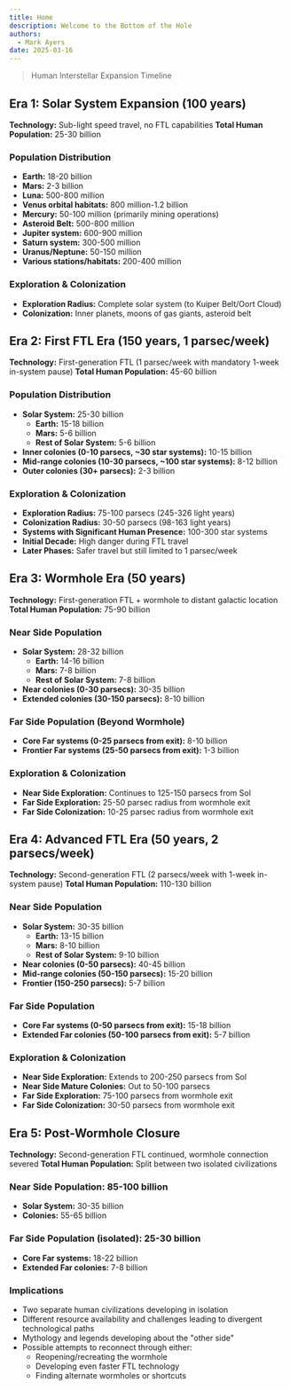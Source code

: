 ```yaml
---
title: Home
description: Welcome to the Bottom of the Hole
authors:
  - Mark Ayers
date: 2025-03-16
---
```


> Human Interstellar Expansion Timeline

## Era 1: Solar System Expansion (100 years)

**Technology:** Sub-light speed travel, no FTL capabilities **Total Human Population:** 25-30 billion

### Population Distribution

- **Earth:** 18-20 billion
- **Mars:** 2-3 billion
- **Luna:** 500-800 million
- **Venus orbital habitats:** 800 million-1.2 billion
- **Mercury:** 50-100 million (primarily mining operations)
- **Asteroid Belt:** 500-800 million
- **Jupiter system:** 600-900 million
- **Saturn system:** 300-500 million
- **Uranus/Neptune:** 50-150 million
- **Various stations/habitats:** 200-400 million

### Exploration & Colonization

- **Exploration Radius:** Complete solar system (to Kuiper Belt/Oort Cloud)
- **Colonization:** Inner planets, moons of gas giants, asteroid belt

## Era 2: First FTL Era (150 years, 1 parsec/week)

**Technology:** First-generation FTL (1 parsec/week with mandatory 1-week in-system pause) **Total Human Population:** 45-60 billion

### Population Distribution

- **Solar System:** 25-30 billion
  - **Earth:** 15-18 billion
  - **Mars:** 5-6 billion
  - **Rest of Solar System:** 5-6 billion
- **Inner colonies (0-10 parsecs, ~30 star systems):** 10-15 billion
- **Mid-range colonies (10-30 parsecs, ~100 star systems):** 8-12 billion
- **Outer colonies (30+ parsecs):** 2-3 billion

### Exploration & Colonization

- **Exploration Radius:** 75-100 parsecs (245-326 light years)
- **Colonization Radius:** 30-50 parsecs (98-163 light years)
- **Systems with Significant Human Presence:** 100-300 star systems
- **Initial Decade:** High danger during FTL travel
- **Later Phases:** Safer travel but still limited to 1 parsec/week

## Era 3: Wormhole Era (50 years)

**Technology:** First-generation FTL + wormhole to distant galactic location **Total Human Population:** 75-90 billion

### Near Side Population

- **Solar System:** 28-32 billion
  - **Earth:** 14-16 billion
  - **Mars:** 7-8 billion
  - **Rest of Solar System:** 7-8 billion
- **Near colonies (0-30 parsecs):** 30-35 billion
- **Extended colonies (30-150 parsecs):** 8-10 billion

### Far Side Population (Beyond Wormhole)

- **Core Far systems (0-25 parsecs from exit):** 8-10 billion
- **Frontier Far systems (25-50 parsecs from exit):** 1-3 billion

### Exploration & Colonization

- **Near Side Exploration:** Continues to 125-150 parsecs from Sol
- **Far Side Exploration:** 25-50 parsec radius from wormhole exit
- **Far Side Colonization:** 10-25 parsec radius from wormhole exit

## Era 4: Advanced FTL Era (50 years, 2 parsecs/week)

**Technology:** Second-generation FTL (2 parsecs/week with 1-week in-system pause) **Total Human Population:** 110-130 billion

### Near Side Population

- **Solar System:** 30-35 billion
  - **Earth:** 13-15 billion
  - **Mars:** 8-10 billion
  - **Rest of Solar System:** 9-10 billion
- **Near colonies (0-50 parsecs):** 40-45 billion
- **Mid-range colonies (50-150 parsecs):** 15-20 billion
- **Frontier (150-250 parsecs):** 5-7 billion

### Far Side Population

- **Core Far systems (0-50 parsecs from exit):** 15-18 billion
- **Extended Far colonies (50-100 parsecs from exit):** 5-7 billion

### Exploration & Colonization

- **Near Side Exploration:** Extends to 200-250 parsecs from Sol
- **Near Side Mature Colonies:** Out to 50-100 parsecs
- **Far Side Exploration:** 75-100 parsecs from wormhole exit
- **Far Side Colonization:** 30-50 parsecs from wormhole exit

## Era 5: Post-Wormhole Closure

**Technology:** Second-generation FTL continued, wormhole connection severed **Total Human Population:** Split between two isolated civilizations

### Near Side Population: 85-100 billion

- **Solar System:** 30-35 billion
- **Colonies:** 55-65 billion

### Far Side Population (isolated): 25-30 billion

- **Core Far systems:** 18-22 billion
- **Extended Far colonies:** 7-8 billion

### Implications

- Two separate human civilizations developing in isolation
- Different resource availability and challenges leading to divergent technological paths
- Mythology and legends developing about the "other side"
- Possible attempts to reconnect through either:
  - Reopening/recreating the wormhole
  - Developing even faster FTL technology
  - Finding alternate wormholes or shortcuts
